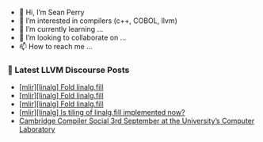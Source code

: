 - 👋 Hi, I’m Sean Perry
- 👀 I’m interested in compilers (c++, COBOL, llvm)
- 🌱 I’m currently learning ...
- 💞️ I’m looking to collaborate on ...
- 📫 How to reach me ...

<!---
s66perry/s66perry is a ✨ special ✨ repository because its `README.md` (this file) appears on your GitHub profile.
You can click the Preview link to take a look at your changes.
--->
### 📕 Latest LLVM Discourse Posts

<!-- DISCOURSE-LLVM:START -->
- [[mlir][linalg] Fold linalg.fill](https://discourse.llvm.org/t/mlir-linalg-fold-linalg-fill/80973#post_3)
- [[mlir][linalg] Fold linalg.fill](https://discourse.llvm.org/t/mlir-linalg-fold-linalg-fill/80973#post_2)
- [[mlir][linalg] Fold linalg.fill](https://discourse.llvm.org/t/mlir-linalg-fold-linalg-fill/80973#post_1)
- [[mlir][linalg] Is tiling of linalg.fill implemented now?](https://discourse.llvm.org/t/mlir-linalg-is-tiling-of-linalg-fill-implemented-now/80963#post_3)
- [Cambridge Compiler Social 3rd September at the University’s Computer Laboratory](https://discourse.llvm.org/t/cambridge-compiler-social-3rd-september-at-the-university-s-computer-laboratory/80922#post_3)
<!-- DISCOURSE-LLVM:END -->
